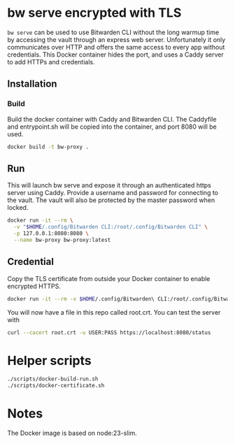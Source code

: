 # bw serve encrypted with TLS

`bw serve` can be used to use Bitwarden CLI without the long warmup time by accessing the vault through an express web server. Unfortunately it only communicates over HTTP and offers the same access to every app without credentials. This Docker container hides the port, and uses a Caddy server to add HTTPs and credentials.

## Installation

### Build

Build the docker container with Caddy and Bitwarden CLI. The Caddyfile and entrypoint.sh will be copied into the container, and port 8080 will be used.

```sh
docker build -t bw-proxy .
```

## Run

This will launch bw serve and expose it through an authenticated https server using Caddy. Provide a username and password for connecting to the vault. The vault will also be protected by the master password when locked.

```sh
docker run -it --rm \
  -v "$HOME/.config/Bitwarden CLI:/root/.config/Bitwarden CLI" \
  -p 127.0.0.1:8080:8080 \
  --name bw-proxy bw-proxy:latest
```

## Credential

Copy the TLS certificate from outside your Docker container to enable encrypted HTTPS.

```sh
docker run -it --rm -v $HOME/.config/Bitwarden\ CLI:/root/.config/Bitwarden\ CLI -p 127.0.0.1:8080:8080 --name bw-proxy bw-proxy:latest
```

You will now have a file in this repo called root.crt. You can test the server with

```sh
curl --cacert root.crt -u USER:PASS https://localhost:8080/status
```

# Helper scripts

```sh
./scripts/docker-build-run.sh
./scripts/docker-certificate.sh
```

# Notes

The Docker image is based on node:23-slim.
